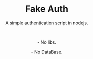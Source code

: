 <h1 align="center">Fake Auth</h1>
<p align="center">A simple authentication script in nodejs.</p>
<br />
<p align="center"> - No libs.</p>
<p align="center"> - No DataBase.</p>